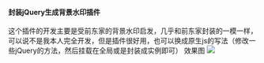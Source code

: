 #### 封装jQuery生成背景水印插件
这个插件的开发主要是受前东家的背景水印启发，几乎和前东家封装的一模一样，可以说不是我本人完全开发，但是插件很好用，也可以换成原生js的写法（修改一些jQuery的方法，然后挂载在全局或是封装成实例即可）
效果图
<img src="https://github.com/kamiaiqiaodaima/Kami_Component_Library/blob/master/%E5%B0%81%E8%A3%85jQuery%E7%9A%84%E8%83%8C%E6%99%AF%E6%B0%B4%E5%8D%B0/1606296444(1).jpg">
